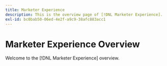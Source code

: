 ```yaml
---
title: Marketer Experience
description: This is the overview page of [!DNL Marketer Experience].
exl-id: bc0bab50-06ed-4e2f-a9c9-38afc883acc1
---
```

# Marketer Experience Overview

Welcome to the [!DNL Marketer Experience] overview.
